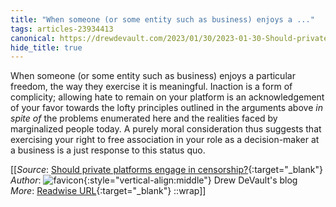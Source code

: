 ```yaml
---
title: "When someone (or some entity such as business) enjoys a ..."
tags: articles-23934413
canonical: https://drewdevault.com/2023/01/30/2023-01-30-Should-private-platforms-engage-in-censorship.html
hide_title: true
---
```


When someone (or some entity such as business) enjoys a particular freedom, the way they exercise it is meaningful. Inaction is a form of complicity; allowing hate to remain on your platform is an acknowledgement of your favor towards the lofty principles outlined in the arguments above *in spite of* the problems enumerated here and the realities faced by marginalized people today. A purely moral consideration thus suggests that exercising your right to free association in your role as a decision-maker at a business is a just response to this status quo.


[[_Source_: [Should private platforms engage in censorship?](https://drewdevault.com/2023/01/30/2023-01-30-Should-private-platforms-engage-in-censorship.html){:target="_blank"}<br>
_Author_: ![favicon](https://s2.googleusercontent.com/s2/favicons?domain=drewdevault.com){:style="vertical-align:middle"} Drew DeVault's blog<br>
_More_: [Readwise URL](https://readwise.io/open/467872298){:target="_blank"}
::wrap]]